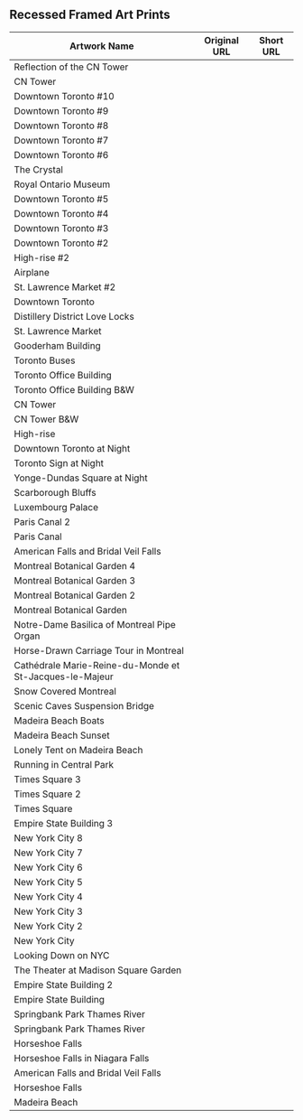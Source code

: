 ## Recessed Framed Art Prints

| Artwork Name | Original URL | Short URL |
|--------------|--------------|-----------|
| Reflection of the CN Tower |  |  |
| CN Tower |  |  |
| Downtown Toronto #10 |  |  |
| Downtown Toronto #9 |  |  |
| Downtown Toronto #8 |  |  |
| Downtown Toronto #7 |  |  |
| Downtown Toronto #6 |  |  |
| The Crystal |  |  |
| Royal Ontario Museum |  |  |
| Downtown Toronto #5 |  |  |
| Downtown Toronto #4 |  |  |
| Downtown Toronto #3 |  |  |
| Downtown Toronto #2 |  |  |
| High-rise #2 |  |  |
| Airplane |  |  |
| St. Lawrence Market #2 |  |  |
| Downtown Toronto |  |  |
| Distillery District Love Locks |  |  |
| St. Lawrence Market |  |  |
| Gooderham Building |  |  |
| Toronto Buses |  |  |
| Toronto Office Building |  |  |
| Toronto Office Building B&W |  |  |
| CN Tower |  |  |
| CN Tower B&W |  |  |
| High-rise |  |  |
| Downtown Toronto at Night |  |  |
| Toronto Sign at Night |  |  |
| Yonge-Dundas Square at Night |  |  |
| Scarborough Bluffs |  |  |
| Luxembourg Palace |  |  |
| Paris Canal 2 |  |  |
| Paris Canal |  |  |
| American Falls and Bridal Veil Falls |  |  |
| Montreal Botanical Garden 4 |  |  |
| Montreal Botanical Garden 3 |  |  |
| Montreal Botanical Garden 2 |  |  |
| Montreal Botanical Garden |  |  |
| Notre-Dame Basilica of Montreal Pipe Organ |  |  |
| Horse-Drawn Carriage Tour in Montreal |  |  |
| Cathédrale Marie-Reine-du-Monde et St-Jacques-le-Majeur |  |  |
| Snow Covered Montreal |  |  |
| Scenic Caves Suspension Bridge |  |  |
| Madeira Beach Boats |  |  |
| Madeira Beach Sunset |  |  |
| Lonely Tent on Madeira Beach |  |  |
| Running in Central Park |  |  |
| Times Square 3 |  |  |
| Times Square 2 |  |  |
| Times Square |  |  |
| Empire State Building 3 |  |  |
| New York City 8 |  |  |
| New York City 7 |  |  |
| New York City 6 |  |  |
| New York City 5 |  |  |
| New York City 4 |  |  |
| New York City 3 |  |  |
| New York City 2 |  |  |
| New York City |  |  |
| Looking Down on NYC |  |  |
| The Theater at Madison Square Garden |  |  |
| Empire State Building 2 |  |  |
| Empire State Building |  |  |
| Springbank Park Thames River |  |  |
| Springbank Park Thames River |  |  |
| Horseshoe Falls |  |  |
| Horseshoe Falls in Niagara Falls |  |  |
| American Falls and Bridal Veil Falls |  |  |
| Horseshoe Falls |  |  |
| Madeira Beach |  |  |
